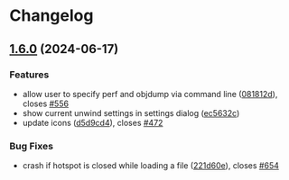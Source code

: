 # Changelog

## [1.6.0](https://github.com/KDAB/hotspot/compare/v1.5.1...v1.6.0) (2024-06-17)


### Features

* allow user to specify perf and objdump via command line ([081812d](https://github.com/KDAB/hotspot/commit/081812dba0470990b3e7d1e5f435459767c8efca)), closes [#556](https://github.com/KDAB/hotspot/issues/556)
* show current unwind settings in settings dialog ([ec5632c](https://github.com/KDAB/hotspot/commit/ec5632c1090ac6e6ea71cf5325fd1b53feda2d49))
* update icons ([d5d9cd4](https://github.com/KDAB/hotspot/commit/d5d9cd48aabf2cc7ef0e36363d3227f215b164f9)), closes [#472](https://github.com/KDAB/hotspot/issues/472)


### Bug Fixes

* crash if hotspot is closed while loading a file ([221d60e](https://github.com/KDAB/hotspot/commit/221d60e92f3ca2a5fe0530b1ec48b71f86112984)), closes [#654](https://github.com/KDAB/hotspot/issues/654)
